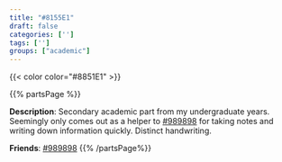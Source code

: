 ```yaml
---
title: "#8155E1"
draft: false
categories: ['']
tags: ['']
groups: ["academic"]
---
```


{{< color color="#8851E1" >}}

{{% partsPage %}}

**Description**: Secondary academic part from my undergraduate years. Seemingly only comes out as a helper to [#989898](/systemmap/989898/) for taking notes and writing down information quickly. Distinct handwriting.

**Friends**: [#989898](/systemmap/989898/)
{{% /partsPage%}}


